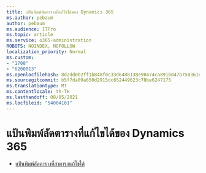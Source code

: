 ```yaml
---
title: แป้นพิมพ์ลัดตารางที่แก้ไขได้ของ Dynamics 365
ms.author: pebaum
author: pebaum
ms.audience: ITPro
ms.topic: article
ms.service: o365-administration
ROBOTS: NOINDEX, NOFOLLOW
localization_priority: Normal
ms.custom:
- "1708"
- "6200013"
ms.openlocfilehash: 8d2dd0b2ff1b848f0c33d6488138e90474ca891b047b750361ea509ddc5f535f
ms.sourcegitcommit: b5f7da89a650d2915dc652449623c78be6247175
ms.translationtype: MT
ms.contentlocale: th-TH
ms.lasthandoff: 08/05/2021
ms.locfileid: "54004101"
---
```

# <a name="dynamics-365-editable-grid-keyboard-shortcuts"></a>แป้นพิมพ์ลัดตารางที่แก้ไขได้ของ Dynamics 365

* [แป้นพิมพ์ลัดตารางที่สามารถแก้ไขได้](https://docs.microsoft.com/dynamics365/customer-engagement/basics/keyboard-shortcuts#editable-grids-views)
